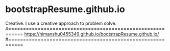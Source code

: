 # bootstrapResume.github.io
Creative. I use a creative approach to problem solve.
#===========================================================
https://himanshu0455349.github.io/bootstrapResume.github.io/
#===========================================================

